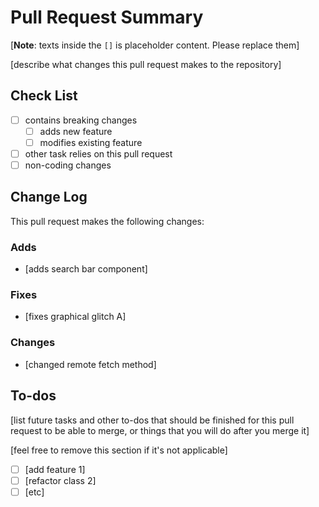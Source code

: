 # Pull Request Summary

[**Note**: texts inside the `[]` is placeholder content. Please replace them]

[describe what changes this pull request makes to the repository]

## Check List

- [ ] contains breaking changes
  - [ ] adds new feature
  - [ ] modifies existing feature
- [ ] other task relies on this pull request
- [ ] non-coding changes

## Change Log

This pull request makes the following changes:

### Adds

- [adds search bar component]

### Fixes

- [fixes graphical glitch A]

### Changes

- [changed remote fetch method]

## To-dos

[list future tasks and other to-dos that should be finished for this pull request to be able to merge, or things that you will do after you merge it]

[feel free to remove this section if it's not applicable]

- [ ] [add feature 1]
- [ ] [refactor class 2]
- [ ] [etc]
